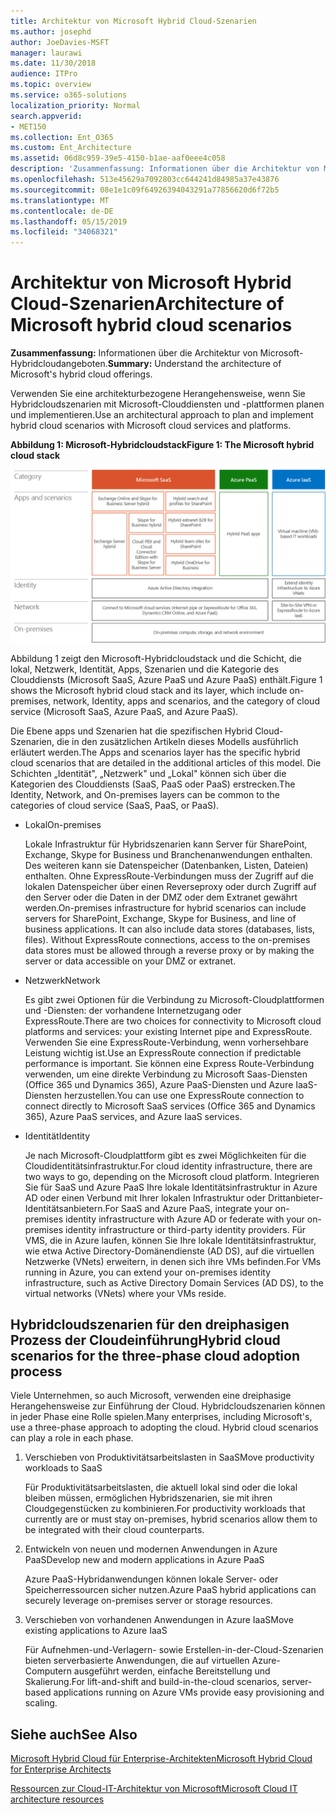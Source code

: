 ```yaml
---
title: Architektur von Microsoft Hybrid Cloud-Szenarien
ms.author: josephd
author: JoeDavies-MSFT
manager: laurawi
ms.date: 11/30/2018
audience: ITPro
ms.topic: overview
ms.service: o365-solutions
localization_priority: Normal
search.appverid:
- MET150
ms.collection: Ent_O365
ms.custom: Ent_Architecture
ms.assetid: 06d8c959-39e5-4150-b1ae-aaf0eee4c058
description: 'Zusammenfassung: Informationen über die Architektur von Microsoft-Hybridcloudangeboten.'
ms.openlocfilehash: 513e45629a7092803cc644241d84985a37e43876
ms.sourcegitcommit: 08e1e1c09f64926394043291a77856620d6f72b5
ms.translationtype: MT
ms.contentlocale: de-DE
ms.lasthandoff: 05/15/2019
ms.locfileid: "34068321"
---
```

# <a name="architecture-of-microsoft-hybrid-cloud-scenarios"></a><span data-ttu-id="f08bc-103">Architektur von Microsoft Hybrid Cloud-Szenarien</span><span class="sxs-lookup"><span data-stu-id="f08bc-103">Architecture of Microsoft hybrid cloud scenarios</span></span>

 <span data-ttu-id="f08bc-104">**Zusammenfassung:** Informationen über die Architektur von Microsoft-Hybridcloudangeboten.</span><span class="sxs-lookup"><span data-stu-id="f08bc-104">**Summary:** Understand the architecture of Microsoft's hybrid cloud offerings.</span></span>
  
<span data-ttu-id="f08bc-105">Verwenden Sie eine architekturbezogene Herangehensweise, wenn Sie Hybridcloudszenarien mit Microsoft-Clouddiensten und -plattformen planen und implementieren.</span><span class="sxs-lookup"><span data-stu-id="f08bc-105">Use an architectural approach to plan and implement hybrid cloud scenarios with Microsoft cloud services and platforms.</span></span>
  
<span data-ttu-id="f08bc-106">**Abbildung 1: Microsoft-Hybridcloudstack**</span><span class="sxs-lookup"><span data-stu-id="f08bc-106">**Figure 1: The Microsoft hybrid cloud stack**</span></span>

![Microsoft Hybridcloudstack](media/Hybrid-Poster/Hybrid-Cloud-Stack.png)
  
<span data-ttu-id="f08bc-108">Abbildung 1 zeigt den Microsoft-Hybridcloudstack und die Schicht, die lokal, Netzwerk, Identität, Apps, Szenarien und die Kategorie des Clouddiensts (Microsoft SaaS, Azure PaaS und Azure PaaS) enthält.</span><span class="sxs-lookup"><span data-stu-id="f08bc-108">Figure 1 shows the Microsoft hybrid cloud stack and its layer, which include on-premises, network, Identity, apps and scenarios, and the category of cloud service (Microsoft SaaS, Azure PaaS, and Azure PaaS).</span></span>
  
<span data-ttu-id="f08bc-109">Die Ebene apps und Szenarien hat die spezifischen Hybrid Cloud-Szenarien, die in den zusätzlichen Artikeln dieses Modells ausführlich erläutert werden.</span><span class="sxs-lookup"><span data-stu-id="f08bc-109">The Apps and scenarios layer has the specific hybrid cloud scenarios that are detailed in the additional articles of this model.</span></span> <span data-ttu-id="f08bc-110">Die Schichten „Identität", „Netzwerk" und „Lokal" können sich über die Kategorien des Clouddiensts (SaaS, PaaS oder PaaS) erstrecken.</span><span class="sxs-lookup"><span data-stu-id="f08bc-110">The Identity, Network, and On-premises layers can be common to the categories of cloud service (SaaS, PaaS, or PaaS).</span></span>
  
- <span data-ttu-id="f08bc-111">Lokal</span><span class="sxs-lookup"><span data-stu-id="f08bc-111">On-premises</span></span>
    
    <span data-ttu-id="f08bc-p102">Lokale Infrastruktur für Hybridszenarien kann Server für SharePoint, Exchange, Skype for Business und Branchenanwendungen enthalten. Des weiteren kann sie Datenspeicher (Datenbanken, Listen, Dateien) enthalten. Ohne ExpressRoute-Verbindungen muss der Zugriff auf die lokalen Datenspeicher über einen Reverseproxy oder durch Zugriff auf den Server oder die Daten in der DMZ oder dem Extranet gewährt werden.</span><span class="sxs-lookup"><span data-stu-id="f08bc-p102">On-premises infrastructure for hybrid scenarios can include servers for SharePoint, Exchange, Skype for Business, and line of business applications. It can also include data stores (databases, lists, files). Without ExpressRoute connections, access to the on-premises data stores must be allowed through a reverse proxy or by making the server or data accessible on your DMZ or extranet.</span></span>
    
- <span data-ttu-id="f08bc-115">Netzwerk</span><span class="sxs-lookup"><span data-stu-id="f08bc-115">Network</span></span>
    
    <span data-ttu-id="f08bc-116">Es gibt zwei Optionen für die Verbindung zu Microsoft-Cloudplattformen und -Diensten: der vorhandene Internetzugang oder ExpressRoute.</span><span class="sxs-lookup"><span data-stu-id="f08bc-116">There are two choices for connectivity to Microsoft cloud platforms and services: your existing Internet pipe and ExpressRoute.</span></span> <span data-ttu-id="f08bc-117">Verwenden Sie eine ExpressRoute-Verbindung, wenn vorhersehbare Leistung wichtig ist.</span><span class="sxs-lookup"><span data-stu-id="f08bc-117">Use an ExpressRoute connection if predictable performance is important.</span></span> <span data-ttu-id="f08bc-118">Sie können eine Express Route-Verbindung verwenden, um eine direkte Verbindung zu Microsoft Saas-Diensten (Office 365 und Dynamics 365), Azure PaaS-Diensten und Azure IaaS-Diensten herzustellen.</span><span class="sxs-lookup"><span data-stu-id="f08bc-118">You can use one ExpressRoute connection to connect directly to Microsoft SaaS services (Office 365 and Dynamics 365), Azure PaaS services, and Azure IaaS services.</span></span>
    
- <span data-ttu-id="f08bc-119">Identität</span><span class="sxs-lookup"><span data-stu-id="f08bc-119">Identity</span></span>
    
    <span data-ttu-id="f08bc-120">Je nach Microsoft-Cloudplattform gibt es zwei Möglichkeiten für die Cloudidentitätsinfrastruktur.</span><span class="sxs-lookup"><span data-stu-id="f08bc-120">For cloud identity infrastructure, there are two ways to go, depending on the Microsoft cloud platform.</span></span> <span data-ttu-id="f08bc-121">Integrieren Sie für SaaS und Azure PaaS Ihre lokale Identitätsinfrastruktur in Azure AD oder einen Verbund mit Ihrer lokalen Infrastruktur oder Drittanbieter-Identitätsanbietern.</span><span class="sxs-lookup"><span data-stu-id="f08bc-121">For SaaS and Azure PaaS, integrate your on-premises identity infrastructure with Azure AD or federate with your on-premises identity infrastructure or third-party identity providers.</span></span> <span data-ttu-id="f08bc-122">Für VMS, die in Azure laufen, können Sie Ihre lokale Identitätsinfrastruktur, wie etwa Active Directory-Domänendienste (AD DS), auf die virtuellen Netzwerke (VNets) erweitern, in denen sich ihre VMs befinden.</span><span class="sxs-lookup"><span data-stu-id="f08bc-122">For VMs running in Azure, you can extend your on-premises identity infrastructure, such as Active Directory Domain Services (AD DS), to the virtual networks (VNets) where your VMs reside.</span></span>
    
## <a name="hybrid-cloud-scenarios-for-the-three-phase-cloud-adoption-process"></a><span data-ttu-id="f08bc-123">Hybridcloudszenarien für den dreiphasigen Prozess der Cloudeinführung</span><span class="sxs-lookup"><span data-stu-id="f08bc-123">Hybrid cloud scenarios for the three-phase cloud adoption process</span></span>

<span data-ttu-id="f08bc-p105">Viele Unternehmen, so auch Microsoft, verwenden eine dreiphasige Herangehensweise zur Einführung der Cloud. Hybridcloudszenarien können in jeder Phase eine Rolle spielen.</span><span class="sxs-lookup"><span data-stu-id="f08bc-p105">Many enterprises, including Microsoft's, use a three-phase approach to adopting the cloud. Hybrid cloud scenarios can play a role in each phase.</span></span>
  
1. <span data-ttu-id="f08bc-126">Verschieben von Produktivitätsarbeitslasten in SaaS</span><span class="sxs-lookup"><span data-stu-id="f08bc-126">Move productivity workloads to SaaS</span></span>
    
    <span data-ttu-id="f08bc-127">Für Produktivitätsarbeitslasten, die aktuell lokal sind oder die lokal bleiben müssen, ermöglichen Hybridszenarien, sie mit ihren Cloudgegenstücken zu kombinieren.</span><span class="sxs-lookup"><span data-stu-id="f08bc-127">For productivity workloads that currently are or must stay on-premises, hybrid scenarios allow them to be integrated with their cloud counterparts.</span></span>
    
2. <span data-ttu-id="f08bc-128">Entwickeln von neuen und modernen Anwendungen in Azure PaaS</span><span class="sxs-lookup"><span data-stu-id="f08bc-128">Develop new and modern applications in Azure PaaS</span></span>
    
    <span data-ttu-id="f08bc-129">Azure PaaS-Hybridanwendungen können lokale Server- oder Speicherressourcen sicher nutzen.</span><span class="sxs-lookup"><span data-stu-id="f08bc-129">Azure PaaS hybrid applications can securely leverage on-premises server or storage resources.</span></span>
    
3. <span data-ttu-id="f08bc-130">Verschieben von vorhandenen Anwendungen in Azure IaaS</span><span class="sxs-lookup"><span data-stu-id="f08bc-130">Move existing applications to Azure IaaS</span></span>
    
    <span data-ttu-id="f08bc-131">Für Aufnehmen-und-Verlagern- sowie Erstellen-in-der-Cloud-Szenarien bieten serverbasierte Anwendungen, die auf virtuellen Azure-Computern ausgeführt werden, einfache Bereitstellung und Skalierung.</span><span class="sxs-lookup"><span data-stu-id="f08bc-131">For lift-and-shift and build-in-the-cloud scenarios, server-based applications running on Azure VMs provide easy provisioning and scaling.</span></span>
    
## <a name="see-also"></a><span data-ttu-id="f08bc-132">Siehe auch</span><span class="sxs-lookup"><span data-stu-id="f08bc-132">See Also</span></span>

[<span data-ttu-id="f08bc-133">Microsoft Hybrid Cloud für Enterprise-Architekten</span><span class="sxs-lookup"><span data-stu-id="f08bc-133">Microsoft Hybrid Cloud for Enterprise Architects</span></span>](microsoft-hybrid-cloud-for-enterprise-architects.md)
  
[<span data-ttu-id="f08bc-134">Ressourcen zur Cloud-IT-Architektur von Microsoft</span><span class="sxs-lookup"><span data-stu-id="f08bc-134">Microsoft Cloud IT architecture resources</span></span>](microsoft-cloud-it-architecture-resources.md)

